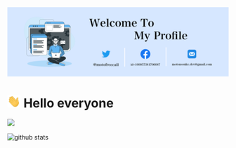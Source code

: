 <img  src="./Portfolio-Banner-Profile-1920x600.png" />

<h1><img src="https://raw.githubusercontent.com/ABSphreak/ABSphreak/master/gifs/Hi.gif" width="30px">&nbspHello everyone</h1>

<Flex>
<p><img  src="https://github-readme-stats.vercel.app/api/top-langs?username=Motonosuke&show_icons=true&locale=en&layout=compact"/></p>
<p><img src="https://github-readme-stats.vercel.app/api?username=Motonosuke&count_private=true&show_icons=true" alt="github stats" /></p>  
</Flex>

